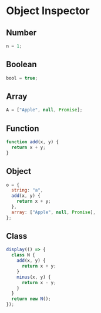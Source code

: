 # Object Inspector

## Number

```js eval
n = 1;
```

## Boolean

```js eval
bool = true;
```

## Array

```js eval
A = ["Apple", null, Promise];
```

## Function

```js eval
function add(x, y) {
  return x + y;
}
```

## Object

```js eval
o = {
  string: "a",
  add(x, y) {
    return x + y;
  },
  array: ["Apple", null, Promise],
};
```

## Class

```js eval
display(() => {
  class N {
    add(x, y) {
      return x + y;
    }
    minus(x, y) {
      return x - y;
    }
  }
  return new N();
});
```
